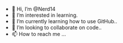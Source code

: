 - 👋 Hi, I’m @Nerd14
- 👀 I’m interested in learning.
- 🌱 I’m currently learning how to use GitHub..
- 💞️ I’m looking to collaborate on code..
- 📫 How to reach me ...

<!---
Nerd14/Nerd14 is a ✨ special ✨ repository because its `README.md` (this file) appears on your GitHub profile.
You can click the Preview link to take a look at your changes.
--->
